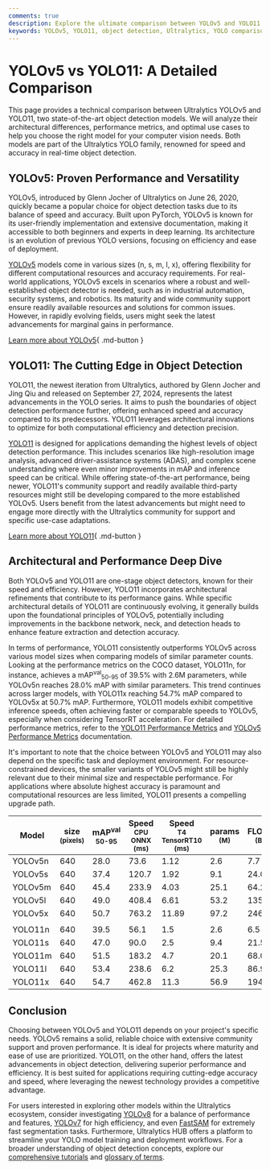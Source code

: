 ```yaml
---
comments: true
description: Explore the ultimate comparison between YOLOv5 and YOLO11. Learn about their architecture, performance metrics, and ideal use cases for object detection.
keywords: YOLOv5, YOLO11, object detection, Ultralytics, YOLO comparison, performance metrics, computer vision, real-time detection, model architecture
---
```


# YOLOv5 vs YOLO11: A Detailed Comparison

<script async src="https://cdn.jsdelivr.net/npm/chart.js"></script>
<script defer src="../../javascript/benchmark.js"></script>

<canvas id="modelComparisonChart" width="1024" height="400" active-models='["YOLOv5", "YOLO11"]'></canvas>

This page provides a technical comparison between Ultralytics YOLOv5 and YOLO11, two state-of-the-art object detection models. We will analyze their architectural differences, performance metrics, and optimal use cases to help you choose the right model for your computer vision needs. Both models are part of the Ultralytics YOLO family, renowned for speed and accuracy in real-time object detection.

## YOLOv5: Proven Performance and Versatility

YOLOv5, introduced by Glenn Jocher of Ultralytics on June 26, 2020, quickly became a popular choice for object detection tasks due to its balance of speed and accuracy. Built upon PyTorch, YOLOv5 is known for its user-friendly implementation and extensive documentation, making it accessible to both beginners and experts in deep learning. Its architecture is an evolution of previous YOLO versions, focusing on efficiency and ease of deployment.

[YOLOv5](https://docs.ultralytics.com/models/yolov5/) models come in various sizes (n, s, m, l, x), offering flexibility for different computational resources and accuracy requirements. For real-world applications, YOLOv5 excels in scenarios where a robust and well-established object detector is needed, such as in industrial automation, security systems, and robotics. Its maturity and wide community support ensure readily available resources and solutions for common issues. However, in rapidly evolving fields, users might seek the latest advancements for marginal gains in performance.

[Learn more about YOLOv5](https://docs.ultralytics.com/models/yolov5/){ .md-button }

## YOLO11: The Cutting Edge in Object Detection

YOLO11, the newest iteration from Ultralytics, authored by Glenn Jocher and Jing Qiu and released on September 27, 2024, represents the latest advancements in the YOLO series. It aims to push the boundaries of object detection performance further, offering enhanced speed and accuracy compared to its predecessors. YOLO11 leverages architectural innovations to optimize for both computational efficiency and detection precision.

[YOLO11](https://docs.ultralytics.com/models/yolo11/) is designed for applications demanding the highest levels of object detection performance. This includes scenarios like high-resolution image analysis, advanced driver-assistance systems (ADAS), and complex scene understanding where even minor improvements in mAP and inference speed can be critical. While offering state-of-the-art performance, being newer, YOLO11's community support and readily available third-party resources might still be developing compared to the more established YOLOv5. Users benefit from the latest advancements but might need to engage more directly with the Ultralytics community for support and specific use-case adaptations.

[Learn more about YOLO11](https://docs.ultralytics.com/models/yolo11/){ .md-button }

## Architectural and Performance Deep Dive

Both YOLOv5 and YOLO11 are one-stage object detectors, known for their speed and efficiency. However, YOLO11 incorporates architectural refinements that contribute to its performance gains. While specific architectural details of YOLO11 are continuously evolving, it generally builds upon the foundational principles of YOLOv5, potentially including improvements in the backbone network, neck, and detection heads to enhance feature extraction and detection accuracy.

In terms of performance, YOLO11 consistently outperforms YOLOv5 across various model sizes when comparing models of similar parameter counts. Looking at the performance metrics on the COCO dataset, YOLO11n, for instance, achieves a mAP<sup>val</sup><sub>50-95</sub> of 39.5% with 2.6M parameters, while YOLOv5n reaches 28.0% mAP with similar parameters. This trend continues across larger models, with YOLO11x reaching 54.7% mAP compared to YOLOv5x at 50.7% mAP. Furthermore, YOLO11 models exhibit competitive inference speeds, often achieving faster or comparable speeds to YOLOv5, especially when considering TensorRT acceleration. For detailed performance metrics, refer to the [YOLO11 Performance Metrics](https://docs.ultralytics.com/models/yolo11/#performance-metrics) and [YOLOv5 Performance Metrics](https://docs.ultralytics.com/models/yolov5/#pretrained-checkpoints) documentation.

It's important to note that the choice between YOLOv5 and YOLO11 may also depend on the specific task and deployment environment. For resource-constrained devices, the smaller variants of YOLOv5 might still be highly relevant due to their minimal size and respectable performance. For applications where absolute highest accuracy is paramount and computational resources are less limited, YOLO11 presents a compelling upgrade path.

| Model   | size<br><sup>(pixels) | mAP<sup>val<br>50-95 | Speed<br><sup>CPU ONNX<br>(ms) | Speed<br><sup>T4 TensorRT10<br>(ms) | params<br><sup>(M) | FLOPs<br><sup>(B) |
| ------- | --------------------- | -------------------- | ------------------------------ | ----------------------------------- | ------------------ | ----------------- |
| YOLOv5n | 640                   | 28.0                 | 73.6                           | 1.12                                | 2.6                | 7.7               |
| YOLOv5s | 640                   | 37.4                 | 120.7                          | 1.92                                | 9.1                | 24.0              |
| YOLOv5m | 640                   | 45.4                 | 233.9                          | 4.03                                | 25.1               | 64.2              |
| YOLOv5l | 640                   | 49.0                 | 408.4                          | 6.61                                | 53.2               | 135.0             |
| YOLOv5x | 640                   | 50.7                 | 763.2                          | 11.89                               | 97.2               | 246.4             |
|         |                       |                      |                                |                                     |                    |                   |
| YOLO11n | 640                   | 39.5                 | 56.1                           | 1.5                                 | 2.6                | 6.5               |
| YOLO11s | 640                   | 47.0                 | 90.0                           | 2.5                                 | 9.4                | 21.5              |
| YOLO11m | 640                   | 51.5                 | 183.2                          | 4.7                                 | 20.1               | 68.0              |
| YOLO11l | 640                   | 53.4                 | 238.6                          | 6.2                                 | 25.3               | 86.9              |
| YOLO11x | 640                   | 54.7                 | 462.8                          | 11.3                                | 56.9               | 194.9             |

## Conclusion

Choosing between YOLOv5 and YOLO11 depends on your project's specific needs. YOLOv5 remains a solid, reliable choice with extensive community support and proven performance. It is ideal for projects where maturity and ease of use are prioritized. YOLO11, on the other hand, offers the latest advancements in object detection, delivering superior performance and efficiency. It is best suited for applications requiring cutting-edge accuracy and speed, where leveraging the newest technology provides a competitive advantage.

For users interested in exploring other models within the Ultralytics ecosystem, consider investigating [YOLOv8](https://docs.ultralytics.com/models/yolov8/) for a balance of performance and features, [YOLOv7](https://docs.ultralytics.com/models/yolov7/) for high efficiency, and even [FastSAM](https://docs.ultralytics.com/models/fast-sam/) for extremely fast segmentation tasks. Furthermore, Ultralytics HUB offers a platform to streamline your YOLO model training and deployment workflows. For a broader understanding of object detection concepts, explore our [comprehensive tutorials](https://docs.ultralytics.com/guides/) and [glossary of terms](https://www.ultralytics.com/glossary).
